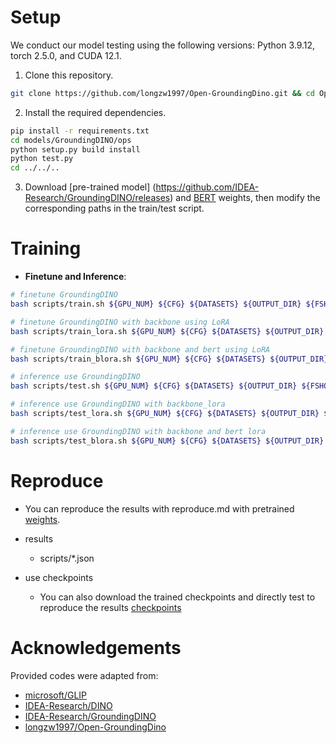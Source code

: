 # Setup

We conduct our model testing using the following versions: Python 3.9.12, torch 2.5.0, and CUDA 12.1.

1. Clone this repository.

```bash
git clone https://github.com/longzw1997/Open-GroundingDino.git && cd Open-GroundingDino/
```

2. Install the required dependencies.

```bash
pip install -r requirements.txt 
cd models/GroundingDINO/ops
python setup.py build install
python test.py
cd ../../..
```

3. Download [pre-trained model] (https://github.com/IDEA-Research/GroundingDINO/releases) and [BERT](https://huggingface.co/bert-base-uncased) weights, then modify the corresponding paths in the train/test script.

# Training

- **Finetune and Inference**:

```  bash
# finetune GroundingDINO
bash scripts/train.sh ${GPU_NUM} ${CFG} ${DATASETS} ${OUTPUT_DIR} ${FSHOT} ${IDIR}

# finetune GroundingDINO with backbone using LoRA
bash scripts/train_lora.sh ${GPU_NUM} ${CFG} ${DATASETS} ${OUTPUT_DIR} ${FSHOT} ${IDIR}

# finetune GroundingDINO with backbone and bert using LoRA
bash scripts/train_blora.sh ${GPU_NUM} ${CFG} ${DATASETS} ${OUTPUT_DIR} ${FSHOT} ${IDIR}

# inference use GroundingDINO
bash scripts/test.sh ${GPU_NUM} ${CFG} ${DATASETS} ${OUTPUT_DIR} ${FSHOT} ${IDIR}

# inference use GroundingDINO with backbone_lora
bash scripts/test_lora.sh ${GPU_NUM} ${CFG} ${DATASETS} ${OUTPUT_DIR} ${FSHOT} ${IDIR}

# inference use GroundingDINO with backbone and bert lora
bash scripts/test_blora.sh ${GPU_NUM} ${CFG} ${DATASETS} ${OUTPUT_DIR} ${FSHOT} ${IDIR}
```

# Reproduce

- You can reproduce the results with reproduce.md with pretrained [weights](https://pan.baidu.com/s/1y_PTfQwWp8PWerR42Xi04w?pwd=v4t2).

- results
    - scripts/*.json

- use checkpoints
    - You can also download the trained checkpoints and directly test to reproduce the results [checkpoints](https://pan.baidu.com/s/1y_PTfQwWp8PWerR42Xi04w?pwd=v4t2)


# Acknowledgements
Provided codes were adapted from:

- [microsoft/GLIP](https://github.com/microsoft/GLIP)
- [IDEA-Research/DINO](https://github.com/IDEA-Research/DINO/)
- [IDEA-Research/GroundingDINO](https://github.com/IDEA-Research/GroundingDINO)
- [longzw1997/Open-GroundingDino](https://github.com/longzw1997/Open-GroundingDino.git)


 


